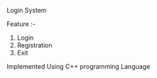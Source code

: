 Login System

Feature :-
1. Login
2. Registration
3. Exit

Implemented Using C++ programming Language